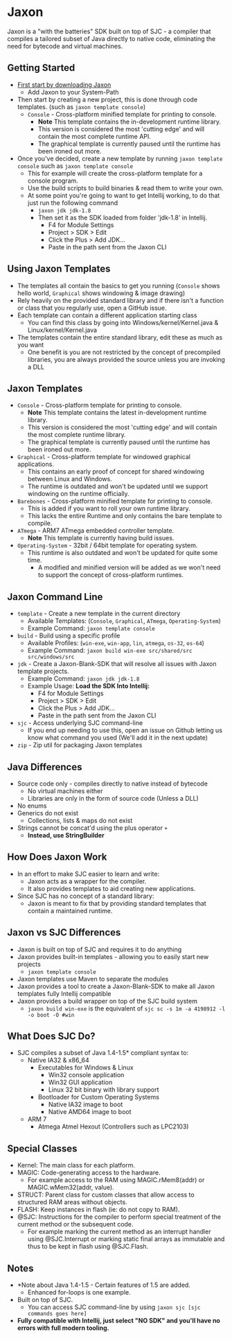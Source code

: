 # Jaxon
Jaxon is a "with the batteries" SDK built on top of SJC - a compiler that compiles a tailored subset of Java directly to native code, eliminating the need for bytecode and virtual machines.

## Getting Started
+ [First start by downloading Jaxon]()
  + Add Jaxon to your System-Path
+ Then start by creating a new project, this is done through code templates. (such as `jaxon template console`)
  + `Console` - Cross-platform minified template for printing to console.
    + **Note** This template contains the in-development runtime library.
    + This version is considered the most 'cutting edge' and will contain the most complete runtime API.
    + The graphical template is currently paused until the runtime has been ironed out more.
+ Once you've decided, create a new template by running `jaxon template console` such as `jaxon template console`
  + This for example will create the cross-platform template for a console program.
  + Use the build scripts to build binaries & read them to write your own.
  + At some point you're going to want to get Intellij working, to do that just run the following command
    + `jaxon jdk jdk-1.8`
    + Then set it as the SDK loaded from folder 'jdk-1.8' in Intellij.
      + F4 for Module Settings
      + Project > SDK > Edit
      + Click the Plus > Add JDK...
      + Paste in the path sent from the Jaxon CLI

## Using Jaxon Templates
+ The templates all contain the basics to get you running (`Console` shows hello world, `Graphical` shows windowing & image drawing)
+ Rely heavily on the provided standard library and if there isn't a function or class that you regularly use, open a GitHub issue.
+ Each template can contain a different application starting class
  + You can find this class by going into Windows/kernel/Kernel.java & Linux/kernel/Kernel.java
+ The templates contain the entire standard library, edit these as much as you want
  + One benefit is you are not restricted by the concept of precompiled libraries, you are always provided the source unless you are invoking a DLL

## Jaxon Templates
   + `Console` - Cross-platform template for printing to console.
        + **Note** This template contains the latest in-development runtime library.
        + This version is considered the most 'cutting edge' and will contain the most complete runtime library.
        + The graphical template is currently paused until the runtime has been ironed out more.
   + `Graphical` - Cross-platform template for windowed graphical applications.
        + This contains an early proof of concept for shared windowing between Linux and Windows.
        + The runtime is outdated and won't be updated until we support windowing on the runtime officially.
   + `Barebones` - Cross-platform minified template for printing to console.
     + This is added if you want to roll your own runtime library.
     + This lacks the entire Runtime and only contains the bare template to compile.
   + `ATmega` - ARM7 ATmega embedded controller template.
        + **Note** This template is currently having build issues.
   + `Operating-System` - 32bit / 64bit template for operating system.
        + This runtime is also outdated and won't be updated for quite some time.
            + A modified and minified version will be added as we won't need to support the concept of cross-platform runtimes.

## Jaxon Command Line
+ `template` - Create a new template in the current directory
  + Available Templates: (`Console`, `Graphical`, `ATmega`, `Operating-System`)
  + Example Command: `jaxon template console`
+ `build` - Build using a specific profile
  + Available Profiles: (`win-exe`, `win-app`, `lin`, `atmega`, `os-32`, `os-64`)
  + Example Command: `jaxon build win-exe src/shared/src src/windows/src`
+ `jdk` - Create a Jaxon-Blank-SDK that will resolve all issues with Jaxon template projects.
  + Example Command: `jaxon jdk jdk-1.8`
  + Example Usage: **Load the SDK Into Intellij:**
      + F4 for Module Settings
      + Project > SDK > Edit
      + Click the Plus > Add JDK...
      + Paste in the path sent from the Jaxon CLI
+ `sjc` - Access underlying SJC command-line
  + If you end up needing to use this, open an issue on Github letting us know what command you used (We'll add it in the next update)
+ `zip` - Zip util for packaging Jaxon templates

## Java Differences
+ Source code only - compiles directly to native instead of bytecode
  + No virtual machines either
  + Libraries are only in the form of source code (Unless a DLL)
+ No enums
+ Generics do not exist 
  + Collections, lists & maps do not exist
+ Strings cannot be concat'd using the plus operator `+`
  + **Instead, use StringBuilder**

## How Does Jaxon Work
+ In an effort to make SJC easier to learn and write:
    + Jaxon acts as a wrapper for the compiler.
    + It also provides templates to aid creating new applications.
+ Since SJC has no concept of a standard library:
    + Jaxon is meant to fix that by providing standard templates that contain a maintained runtime.

## Jaxon vs SJC Differences
+ Jaxon is built on top of SJC and requires it to do anything
+ Jaxon provides built-in templates - allowing you to easily start new projects
    + `jaxon template console`
+ Jaxon templates use Maven to separate the modules
+ Jaxon provides a tool to create a Jaxon-Blank-SDK to make all Jaxon templates fully Intellij compatible
+ Jaxon provides a build wrapper on top of the SJC build system
    + `jaxon build win-exe` is the equivalent of `sjc sc -s 1m -a 4198912 -l -o boot -O #win`

## What Does SJC Do?
+ SJC compiles a subset of Java 1.4-1.5* compliant syntax to:
    + Native IA32 & x86_64
        + Executables for Windows & Linux
            + Win32 console application
            + Win32 GUI application
            + Linux 32 bit binary with library support
        + Bootloader for Custom Operating Systems
            + Native IA32 image to boot
            + Native AMD64 image to boot
    + ARM 7
        + Atmega Atmel Hexout (Controllers such as LPC2103)

## Special Classes
+ Kernel: The main class for each platform.
+ MAGIC: Code-generating access to the hardware.
    + For example access to the RAM using MAGIC.rMem8(addr) or MAGIC.wMem32(addr, value).
+ STRUCT: Parent class for custom classes that allow access to structured RAM areas without objects.
+ FLASH: Keep instances in flash (ie: do not copy to RAM).
+ @SJC: Instructions for the compiler to perform special treatment of the current method or the subsequent code.
    + For example marking the current method as an interrupt handler using @SJC.Interrupt or marking static final arrays as immutable and thus to be kept in flash using @SJC.Flash.

## Notes
+ *Note about Java 1.4-1.5 - Certain features of 1.5 are added.
  + Enhanced for-loops is one example.
+ Built on top of SJC.
  + You can access SJC command-line by using `jaxon sjc [sjc commands goes here]`
+ **Fully compatible with Intellij, just select "NO SDK" and you'll have no errors with full modern tooling.**